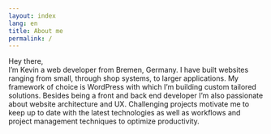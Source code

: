 ```yaml
---
layout: index
lang: en
title: About me
permalink: /
---
```


Hey there,  
I’m Kevin a web developer from Bremen, Germany. I have built websites ranging from small, through shop systems, to larger applications. My framework of choice is WordPress with which I’m building custom tailored solutions. Besides being a front and back end developer I’m also passionate about website architecture and UX. Challenging projects motivate me to keep up to date with the latest technologies as well as workflows and project management techniques to optimize productivity.